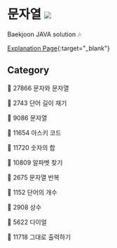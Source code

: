 # 문자열 <img src = "https://img.shields.io/badge/JAVA-007396?style=for-the-badge&logo=java&logoColor=white">
Baekjoon JAVA solution :notes:

[Explanation Page](https://lunareclipse000.wordpress.com/category/%ed%94%84%eb%a1%9c%ea%b7%b8%eb%9e%98%eb%b0%8d-%ec%8a%a4%ed%84%b0%eb%94%94/%ec%9e%90%eb%a3%8c%ea%b5%ac%ec%a1%b0-%ec%8b%a4%ec%8a%b5/%eb%b0%b1%ec%a4%80/%eb%ac%b8%ec%9e%90%ec%97%b4/){:target="_blank"}

## Category

:black_square_button: 27866 문자와 문자열

:black_square_button: 2743 단어 길이 재기

:black_square_button: 9086 문자열

:black_square_button: 11654 아스키 코드

:black_square_button: 11720 숫자의 합

:black_square_button: 10809 알파벳 찾기

:black_square_button: 2675 문자열 반복

:black_square_button: 1152 단어의 개수

:black_square_button: 2908 상수

:black_square_button: 5622 다이얼

:black_square_button: 11718 그대로 출력하기

